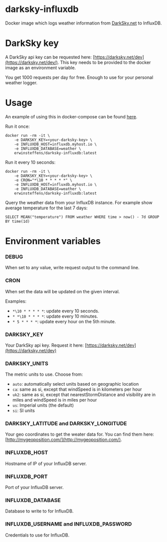 # darksky-influxdb

Docker image which logs weather information from [DarkSky.net](https://darksky.net) to InfluxDB.

# DarkSky key

A DarkSky api key can be requested here: [https://darksky.net/dev](https://darksky.net/dev/). This key needs to be provided to the docker image as an environment variable. 

You get 1000 requests per day for free. Enough to use for your personal weather logger.

# Usage

An example of using this in docker-compose can be found [here](https://github.com/ErwinSteffens/server/blob/master/docker-compose.yml).

Run it once:

```
docker run -rm -it \
    -e DARKSKY_KEY=<your-darksky-key> \
    -e INFLUXDB_HOST=influxdb.myhost.io \
    -e INFLUXDB_DATABASE=weather \
    erwinsteffens/darksky-influxdb:latest
```

Run it every 10 seconds:

```
docker run -rm -it \
    -e DARKSKY_KEY=<your-darksky-key> \
    -e CRON="*\10 * * * * *" \
    -e INFLUXDB_HOST=influxdb.myhost.io \
    -e INFLUXDB_DATABASE=weather \
    erwinsteffens/darksky-influxdb:latest
```

Query the weather data from your InfluxDB instance. For example show average temperature for the last 7 days:

`SELECT MEAN("temperature") FROM weather WHERE time > now() - 7d GROUP BY time(1d)`

# Environment variables

### DEBUG

When set to any value, write request output to the command line.

### CRON

When set the data will be updated on the given interval.

Examples:
* `*\10 * * * * *`: update every 10 seconds.
* `* *\10 * * * *`: update every 10 minutes.
* `* 5 * * * *`: update every hour on the 5th minute.

### DARKSKY_KEY

Your DarkSky api key. Request it here: [https://darksky.net/dev](https://darksky.net/dev)

### DARKSKY_UNITS 

The metric units to use. Choose from: 
* `auto`: automatically select units based on geographic location
* `ca`: same as si, except that windSpeed is in kilometers per hour
* `uk2`: same as si, except that nearestStormDistance and visibility are in miles and windSpeed is in miles per hour
* `us`: Imperial units (the default)
* `si`: SI units

### DARKSKY_LATITUDE and DARKSKY_LONGITUDE

Your geo coordinates to get the weater data for. You can find them here: [http://mygeoposition.com/](http://mygeoposition.com/).

### INFLUXDB_HOST

Hostname of IP of your InfluxDB server.

### INFLUXDB_PORT

Port of your InfluxDB server.


### INFLUXDB_DATABASE

Database to write to for InfluxDB.

### INFLUXDB_USERNAME and INFLUXDB_PASSWORD

Credentials to use for InfluxDB.
